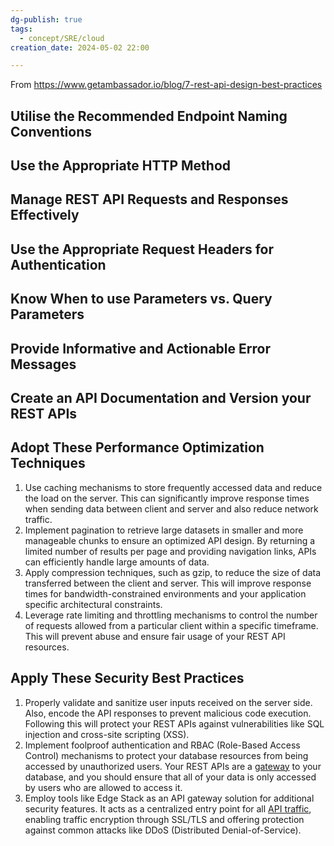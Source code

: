 ```yaml
---
dg-publish: true
tags:
  - concept/SRE/cloud
creation_date: 2024-05-02 22:00

---
```



From https://www.getambassador.io/blog/7-rest-api-design-best-practices
## Utilise the Recommended Endpoint Naming Conventions
## Use the Appropriate HTTP Method
## Manage REST API Requests and Responses Effectively
## Use the Appropriate Request Headers for Authentication
## Know When to use Parameters vs. Query Parameters
## Provide Informative and Actionable Error Messages
## Create an API Documentation and Version your REST APIs
## Adopt These Performance Optimization Techniques
1. Use caching mechanisms to store frequently accessed data and reduce the load on the server. This can significantly improve response times when sending data between client and server and also reduce network traffic.
2. Implement pagination to retrieve large datasets in smaller and more manageable chunks to ensure an optimized API design. By returning a limited number of results per page and providing navigation links, APIs can efficiently handle large amounts of data.
3. Apply compression techniques, such as gzip, to reduce the size of data transferred between the client and server. This will improve response times for bandwidth-constrained environments and your application specific architectural constraints.
4. Leverage rate limiting and throttling mechanisms to control the number of requests allowed from a particular client within a specific timeframe. This will prevent abuse and ensure fair usage of your REST API resources.
## Apply These Security Best Practices
1. Properly validate and sanitize user inputs received on the server side. Also, encode the API responses to prevent malicious code execution. Following this will protect your REST APIs against vulnerabilities like SQL injection and cross-site scripting (XSS).
2. Implement foolproof authentication and RBAC (Role-Based Access Control) mechanisms to protect your database resources from being accessed by unauthorized users. Your REST APIs are a [gateway](https://www.getambassador.io/docs/edge-stack/latest/topics/using/gateway-api/) to your database, and you should ensure that all of your data is only accessed by users who are allowed to access it.
3. Employ tools like Edge Stack as an API gateway solution for additional security features. It acts as a centralized entry point for all [API traffic](https://www.getambassador.io/products/edge-stack/api-gateway/traffic-management), enabling traffic encryption through SSL/TLS and offering protection against common attacks like DDoS (Distributed Denial-of-Service).